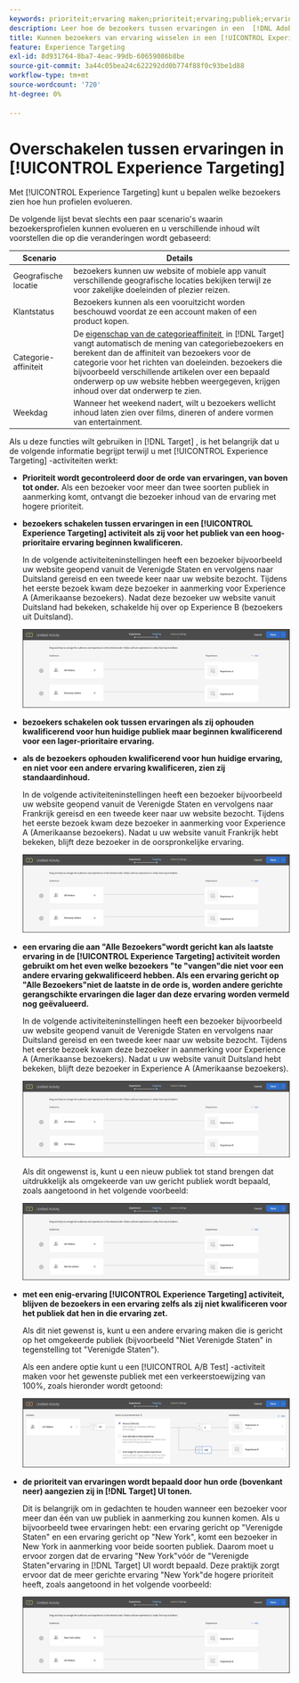 ```yaml
---
keywords: prioriteit;ervaring maken;prioriteit;ervaring;publiek;ervaring;schakelen tussen ervaringen;visuele ervaringscomposer
description: Leer hoe de bezoekers tussen ervaringen in een  [!DNL Adobe Target] [!UICONTROL Experience Targeting] (XT) activiteit kunnen schakelen aangezien hun profielen evolueren.
title: Kunnen bezoekers van ervaring wisselen in een [!UICONTROL Experience Targeting] -activiteit?
feature: Experience Targeting
exl-id: 8d931764-8ba7-4eac-99db-60659086b8be
source-git-commit: 3a44c05bea24c622292dd0b774f88f0c93be1d88
workflow-type: tm+mt
source-wordcount: '720'
ht-degree: 0%

---
```


# Overschakelen tussen ervaringen in [!UICONTROL Experience Targeting]

Met [!UICONTROL Experience Targeting] kunt u bepalen welke bezoekers zien hoe hun profielen evolueren.

De volgende lijst bevat slechts een paar scenario&#39;s waarin bezoekersprofielen kunnen evolueren en u verschillende inhoud wilt voorstellen die op die veranderingen wordt gebaseerd:

| Scenario | Details |
|--- |--- |
| Geografische locatie | bezoekers kunnen uw website of mobiele app vanuit verschillende geografische locaties bekijken terwijl ze voor zakelijke doeleinden of plezier reizen. |
| Klantstatus | Bezoekers kunnen als een vooruitzicht worden beschouwd voordat ze een account maken of een product kopen. |
| Categorie-affiniteit | De [&#x200B; eigenschap van de categorieaffiniteit &#x200B;](/help/main/c-target/c-visitor-profile/category-affinity.md) in [!DNL Target] vangt automatisch de mening van categoriebezoekers en berekent dan de affiniteit van bezoekers voor de categorie voor het richten van doeleinden. bezoekers die bijvoorbeeld verschillende artikelen over een bepaald onderwerp op uw website hebben weergegeven, krijgen inhoud over dat onderwerp te zien. |
| Weekdag | Wanneer het weekend nadert, wilt u bezoekers wellicht inhoud laten zien over films, dineren of andere vormen van entertainment. |

Als u deze functies wilt gebruiken in [!DNL Target] , is het belangrijk dat u de volgende informatie begrijpt terwijl u met [!UICONTROL Experience Targeting] -activiteiten werkt:

* **Prioriteit wordt gecontroleerd door de orde van ervaringen, van boven tot onder.** Als een bezoeker voor meer dan twee soorten publiek in aanmerking komt, ontvangt die bezoeker inhoud van de ervaring met hogere prioriteit.
* **bezoekers schakelen tussen ervaringen in een [!UICONTROL Experience Targeting] activiteit als zij voor het publiek van een hoog-prioritaire ervaring beginnen kwalificeren.**

  In de volgende activiteiteninstellingen heeft een bezoeker bijvoorbeeld uw website geopend vanuit de Verenigde Staten en vervolgens naar Duitsland gereisd en een tweede keer naar uw website bezocht. Tijdens het eerste bezoek kwam deze bezoeker in aanmerking voor Experience A (Amerikaanse bezoekers). Nadat deze bezoeker uw website vanuit Duitsland had bekeken, schakelde hij over op Experience B (bezoekers uit Duitsland).

  ![&#x200B; Prioriteit US > Duitsland &#x200B;](/help/main/c-activities/t-experience-target/t-xt-create/assets/xt_priority_us_germany-new.png)

* **bezoekers schakelen ook tussen ervaringen als zij ophouden kwalificerend voor hun huidige publiek maar beginnen kwalificerend voor een lager-prioritaire ervaring.**
* **als de bezoekers ophouden kwalificerend voor hun huidige ervaring, en niet voor een andere ervaring kwalificeren, zien zij standaardinhoud.**

  In de volgende activiteiteninstellingen heeft een bezoeker bijvoorbeeld uw website geopend vanuit de Verenigde Staten en vervolgens naar Frankrijk gereisd en een tweede keer naar uw website bezocht. Tijdens het eerste bezoek kwam deze bezoeker in aanmerking voor Experience A (Amerikaanse bezoekers). Nadat u uw website vanuit Frankrijk hebt bekeken, blijft deze bezoeker in de oorspronkelijke ervaring.

  ![&#x200B; Prioriteit US > Duitsland &#x200B;](/help/main/c-activities/t-experience-target/t-xt-create/assets/xt_priority_us_germany-new.png)

* **een ervaring die aan &quot;Alle Bezoekers&quot;wordt gericht kan als laatste ervaring in de [!UICONTROL Experience Targeting] activiteit worden gebruikt om het even welke bezoekers &quot;te &quot;vangen&quot;die niet voor een andere ervaring gekwalificeerd hebben. Als een ervaring gericht op &quot;Alle Bezoekers&quot;niet de laatste in de orde is, worden andere gerichte gerangschikte ervaringen die lager dan deze ervaring worden vermeld nog geëvalueerd.**

  In de volgende activiteiteninstellingen heeft een bezoeker bijvoorbeeld uw website geopend vanuit de Verenigde Staten en vervolgens naar Duitsland gereisd en een tweede keer naar uw website bezocht. Tijdens het eerste bezoek kwam deze bezoeker in aanmerking voor Experience A (Amerikaanse bezoekers). Nadat u uw website vanuit Duitsland hebt bekeken, blijft deze bezoeker in Experience A (Amerikaanse bezoekers).

  ![&#x200B; Prioriteit US > Alle Bezoekers &#x200B;](/help/main/c-activities/t-experience-target/t-xt-create/assets/xt_priority_us_all_visitors-new.png)

  Als dit ongewenst is, kunt u een nieuw publiek tot stand brengen dat uitdrukkelijk als omgekeerde van uw gericht publiek wordt bepaald, zoals aangetoond in het volgende voorbeeld:

  ![&#x200B; Prioriteit US > niet US &#x200B;](/help/main/c-activities/t-experience-target/t-xt-create/assets/xt_priority_us_not_us-new.png)

* **met een enig-ervaring [!UICONTROL Experience Targeting] activiteit, blijven de bezoekers in een ervaring zelfs als zij niet kwalificeren voor het publiek dat hen in die ervaring zet.**

  Als dit niet gewenst is, kunt u een andere ervaring maken die is gericht op het omgekeerde publiek (bijvoorbeeld &quot;Niet Verenigde Staten&quot; in tegenstelling tot &quot;Verenigde Staten&quot;).

  Als een andere optie kunt u een [!UICONTROL A/B Test] -activiteit maken voor het gewenste publiek met een verkeerstoewijzing van 100%, zoals hieronder wordt getoond:

  ![&#x200B; Prioriteit één ervaring &#x200B;](/help/main/c-activities/t-experience-target/t-xt-create/assets/xt_priority_one_experience-new.png)

* **de prioriteit van ervaringen wordt bepaald door hun orde (bovenkant neer) aangezien zij in [!DNL Target] UI tonen.**

  Dit is belangrijk om in gedachten te houden wanneer een bezoeker voor meer dan één van uw publiek in aanmerking zou kunnen komen. Als u bijvoorbeeld twee ervaringen hebt: een ervaring gericht op &quot;Verenigde Staten&quot; en een ervaring gericht op &quot;New York&quot;, komt een bezoeker in New York in aanmerking voor beide soorten publiek. Daarom moet u ervoor zorgen dat de ervaring &quot;New York&quot;vóór de &quot;Verenigde Staten&quot;ervaring in [!DNL Target] UI wordt bepaald. Deze praktijk zorgt ervoor dat de meer gerichte ervaring &quot;New York&quot;de hogere prioriteit heeft, zoals aangetoond in het volgende voorbeeld:

  ![&#x200B; Prioriteit NY > VS &#x200B;](/help/main/c-activities/t-experience-target/t-xt-create/assets/xt_priority_ny_us-new.png)
